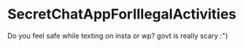 # SecretChatAppForIllegalActivities
Do you feel safe while texting on insta or wp? govt is really scary :") 
